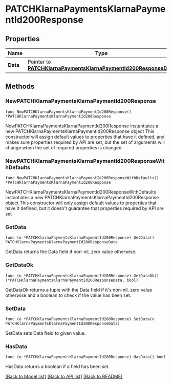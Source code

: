 # PATCHKlarnaPaymentsKlarnaPaymentId200Response

## Properties

Name | Type | Description | Notes
------------ | ------------- | ------------- | -------------
**Data** | Pointer to [**PATCHKlarnaPaymentsKlarnaPaymentId200ResponseData**](PATCHKlarnaPaymentsKlarnaPaymentId200ResponseData.md) |  | [optional] 

## Methods

### NewPATCHKlarnaPaymentsKlarnaPaymentId200Response

`func NewPATCHKlarnaPaymentsKlarnaPaymentId200Response() *PATCHKlarnaPaymentsKlarnaPaymentId200Response`

NewPATCHKlarnaPaymentsKlarnaPaymentId200Response instantiates a new PATCHKlarnaPaymentsKlarnaPaymentId200Response object
This constructor will assign default values to properties that have it defined,
and makes sure properties required by API are set, but the set of arguments
will change when the set of required properties is changed

### NewPATCHKlarnaPaymentsKlarnaPaymentId200ResponseWithDefaults

`func NewPATCHKlarnaPaymentsKlarnaPaymentId200ResponseWithDefaults() *PATCHKlarnaPaymentsKlarnaPaymentId200Response`

NewPATCHKlarnaPaymentsKlarnaPaymentId200ResponseWithDefaults instantiates a new PATCHKlarnaPaymentsKlarnaPaymentId200Response object
This constructor will only assign default values to properties that have it defined,
but it doesn't guarantee that properties required by API are set

### GetData

`func (o *PATCHKlarnaPaymentsKlarnaPaymentId200Response) GetData() PATCHKlarnaPaymentsKlarnaPaymentId200ResponseData`

GetData returns the Data field if non-nil, zero value otherwise.

### GetDataOk

`func (o *PATCHKlarnaPaymentsKlarnaPaymentId200Response) GetDataOk() (*PATCHKlarnaPaymentsKlarnaPaymentId200ResponseData, bool)`

GetDataOk returns a tuple with the Data field if it's non-nil, zero value otherwise
and a boolean to check if the value has been set.

### SetData

`func (o *PATCHKlarnaPaymentsKlarnaPaymentId200Response) SetData(v PATCHKlarnaPaymentsKlarnaPaymentId200ResponseData)`

SetData sets Data field to given value.

### HasData

`func (o *PATCHKlarnaPaymentsKlarnaPaymentId200Response) HasData() bool`

HasData returns a boolean if a field has been set.


[[Back to Model list]](../README.md#documentation-for-models) [[Back to API list]](../README.md#documentation-for-api-endpoints) [[Back to README]](../README.md)


